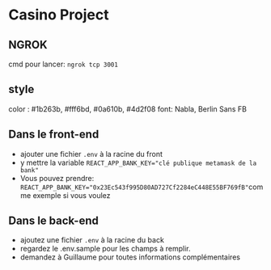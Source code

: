 # Casino Project

## NGROK
cmd pour lancer: `ngrok tcp 3001`


## style 

color : #1b263b, #fff6bd, #0a610b, #4d2f08
font: Nabla, Berlin Sans FB


## Dans le front-end

- ajouter une fichier `.env` à la racine du front
- y mettre la variable `REACT_APP_BANK_KEY="clé publique metamask de la bank"`
- Vous pouvez prendre: `REACT_APP_BANK_KEY="0x23Ec543f995D80AD727Cf2284eC448E55BF769fB"`comme exemple si vous voulez

## Dans le back-end

- ajoutez une fichier `.env` à la racine du back
- regardez le .env.sample pour les champs à remplir.
- demandez à Guillaume pour toutes informations complémentaires

